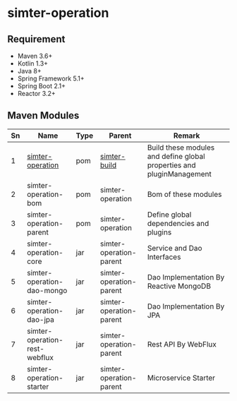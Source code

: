 # simter-operation

## Requirement

- Maven 3.6+
- Kotlin 1.3+
- Java 8+
- Spring Framework 5.1+
- Spring Boot 2.1+
- Reactor 3.2+

## Maven Modules

| Sn | Name                          | Type | Parent                        | Remark
|----|-------------------------------|------|-------------------------------|--------
| 1  | [simter-operation]            | pom  | [simter-build]                | Build these modules and define global properties and pluginManagement
| 2  | simter-operation-bom          | pom  | simter-operation              | Bom of these modules
| 3  | simter-operation-parent       | pom  | simter-operation              | Define global dependencies and plugins
| 4  | simter-operation-core         | jar  | simter-operation-parent       | Service and Dao Interfaces
| 5  | simter-operation-dao-mongo    | jar  | simter-operation-parent       | Dao Implementation By Reactive MongoDB
| 6  | simter-operation-dao-jpa      | jar  | simter-operation-parent       | Dao Implementation By JPA
| 7  | simter-operation-rest-webflux | jar  | simter-operation-parent       | Rest API By WebFlux
| 8  | simter-operation-starter      | jar  | simter-operation-parent       | Microservice Starter


[simter-build]: https://github.com/simter/simter-build/tree/master
[simter-operation]: https://github.com/simter/simter-operation